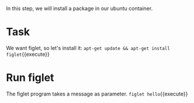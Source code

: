 In this step, we will install a package in our ubuntu container.

# Task 
We want figlet, so let's install it:
`apt-get update && apt-get install figlet`{{execute}}

# Run figlet
The figlet program takes a message as parameter.
`figlet hello`{{execute}}